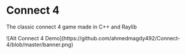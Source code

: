 # Connect 4

<p>The classic connect 4 game made in C++ and Raylib</p>
![Alt Connect 4 Demo](https://github.com/ahmedmagdy492/Connect-4/blob/master/banner.png)